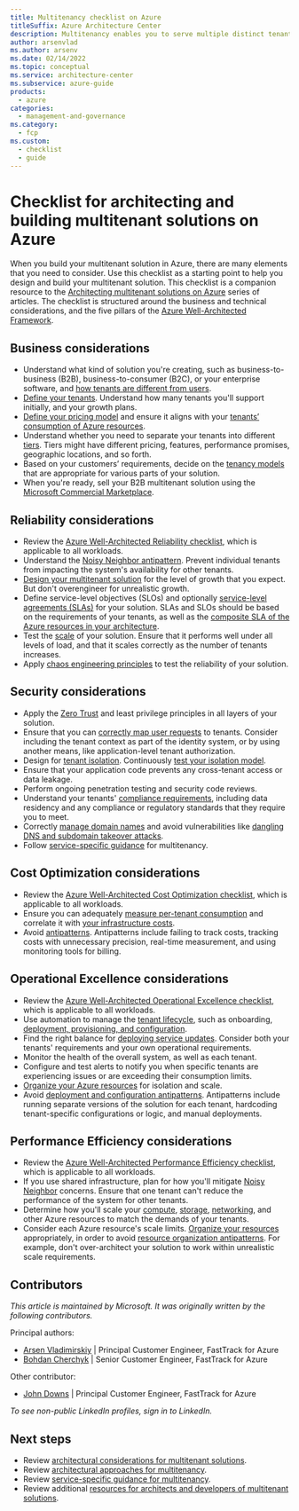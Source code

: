 ```yaml
---
title: Multitenancy checklist on Azure
titleSuffix: Azure Architecture Center
description: Multitenancy enables you to serve multiple distinct tenants in your Azure-hosted solution. Use this checklist to assess your multitenancy requirements and architecture. 
author: arsenvlad
ms.author: arsenv
ms.date: 02/14/2022
ms.topic: conceptual
ms.service: architecture-center
ms.subservice: azure-guide
products:
  - azure
categories:
  - management-and-governance
ms.category:
  - fcp
ms.custom:
  - checklist
  - guide
---
```


# Checklist for architecting and building multitenant solutions on Azure

When you build your multitenant solution in Azure, there are many elements that you need to consider. Use this checklist as a starting point to help you design and build your multitenant solution. This checklist is a companion resource to the [Architecting multitenant solutions on Azure](./overview.md) series of articles. The checklist is structured around the business and technical considerations, and the five pillars of the [Azure Well-Architected Framework](/azure/architecture/framework).

## Business considerations

* Understand what kind of solution you're creating, such as business-to-business (B2B), business-to-consumer (B2C), or your enterprise software, and [how tenants are different from users](./overview.md).
* [Define your tenants](./considerations/tenancy-models.yml#define-a-tenant). Understand how many tenants you'll support initially, and your growth plans.
* [Define your pricing model](./considerations/pricing-models.md) and ensure it aligns with your [tenants’ consumption of Azure resources](./considerations/measure-consumption.md).
* Understand whether you need to separate your tenants into different [tiers](./considerations/pricing-models.md#feature--and-service-level-based-pricing). Tiers might have different pricing, features, performance promises, geographic locations, and so forth.
* Based on your customers’ requirements, decide on the [tenancy models](./considerations/tenancy-models.yml) that are appropriate for various parts of your solution.
* When you're ready, sell your B2B multitenant solution using the [Microsoft Commercial Marketplace](/azure/marketplace/plan-saas-offer).

## Reliability considerations

* Review the [Azure Well-Architected Reliability checklist](/azure/architecture/framework/resiliency/design-checklist), which is applicable to all workloads.
* Understand the [Noisy Neighbor antipattern](../../antipatterns/noisy-neighbor/noisy-neighbor.yml). Prevent individual tenants from impacting the system's availability for other tenants.
* [Design your multitenant solution](./approaches/overview.yml) for the level of growth that you expect. But don't overengineer for unrealistic growth.
* Define service-level objectives (SLOs) and optionally [service-level agreements (SLAs)](/training/modules/choose-azure-services-sla-lifecycle/2-what-are-service-level-agreements) for your solution. SLAs and SLOs should be based on the requirements of your tenants, as well as the [composite SLA of the Azure resources in your architecture](/azure/architecture/framework/resiliency/business-metrics).
* Test the [scale](./approaches/compute.md#scale) of your solution. Ensure that it performs well under all levels of load, and that it scales correctly as the number of tenants increases.
* Apply [chaos engineering principles](./approaches/compute.md#isolation) to test the reliability of your solution.

## Security considerations

* Apply the [Zero Trust](/security/zero-trust) and least privilege principles in all layers of your solution.
* Ensure that you can [correctly map user requests](./considerations//map-requests.yml) to tenants. Consider including the tenant context as part of the identity system, or by using another means, like application-level tenant authorization.
* Design for [tenant isolation](./considerations/tenancy-models.yml#tenant-isolation). Continuously [test your isolation model](./approaches/compute.md#isolation).
* Ensure that your application code prevents any cross-tenant access or data leakage.
* Perform ongoing penetration testing and security code reviews.
* Understand your tenants' [compliance requirements](./approaches/governance-compliance.md), including data residency and any compliance or regulatory standards that they require you to meet.
* Correctly [manage domain names](./considerations/domain-names.yml) and avoid vulnerabilities like [dangling DNS and subdomain takeover attacks](./considerations/domain-names.yml#dangling-dns-and-subdomain-takeover-attacks).
* Follow [service-specific guidance](./service/overview.md) for multitenancy.

## Cost Optimization considerations

* Review the [Azure Well-Architected Cost Optimization checklist](/azure/architecture/framework/cost/design-checklist), which is applicable to all workloads.
* Ensure you can adequately [measure per-tenant consumption](./considerations/measure-consumption.md) and correlate it with [your infrastructure costs](./approaches/cost-management-allocation.yml).
* Avoid [antipatterns](./approaches/cost-management-allocation.yml#antipatterns-to-avoid). Antipatterns include failing to track costs, tracking costs with unnecessary precision, real-time measurement, and using monitoring tools for billing.

## Operational Excellence considerations

* Review the [Azure Well-Architected Operational Excellence checklist](../../checklist/data-ops.md), which is applicable to all workloads.
* Use automation to manage the [tenant lifecycle](./considerations/tenant-lifecycle.md), such as onboarding, [deployment, provisioning, and configuration](./approaches/deployment-configuration.yml).
* Find the right balance for [deploying service updates](./considerations/updates.md). Consider both your tenants' requirements and your own operational requirements.
* Monitor the health of the overall system, as well as each tenant.
* Configure and test alerts to notify you when specific tenants are experiencing issues or are exceeding their consumption limits.
* [Organize your Azure resources](./approaches/resource-organization.yml) for isolation and scale.
* Avoid [deployment and configuration antipatterns](./approaches/deployment-configuration.yml#antipatterns-to-avoid). Antipatterns include running separate versions of the solution for each tenant, hardcoding tenant-specific configurations or logic, and manual deployments.

## Performance Efficiency considerations

* Review the [Azure Well-Architected Performance Efficiency checklist](/azure/architecture/framework/scalability/performance-efficiency), which is applicable to all workloads.
* If you use shared infrastructure, plan for how you'll mitigate [Noisy Neighbor](../../antipatterns/noisy-neighbor/noisy-neighbor.yml) concerns. Ensure that one tenant can't reduce the performance of the system for other tenants.
* Determine how you'll scale your [compute](./approaches/compute.md), [storage](./approaches/storage-data.yml), [networking](./approaches/networking.md), and other Azure resources to match the demands of your tenants.
* Consider each Azure resource's scale limits. [Organize your resources](./approaches/resource-organization.yml) appropriately, in order to avoid [resource organization antipatterns](./approaches/resource-organization.yml#antipatterns-to-avoid). For example, don't over-architect your solution to work within unrealistic scale requirements.

## Contributors

*This article is maintained by Microsoft. It was originally written by the following contributors.*

Principal authors:

 * [Arsen Vladimirskiy](http://linkedin.com/in/arsenv) | Principal Customer Engineer, FastTrack for Azure
 * [Bohdan Cherchyk](http://linkedin.com/in/cherchyk) | Senior Customer Engineer, FastTrack for Azure

Other contributor:

 * [John Downs](http://linkedin.com/in/john-downs) | Principal Customer Engineer, FastTrack for Azure

*To see non-public LinkedIn profiles, sign in to LinkedIn.*

## Next steps

* Review [architectural considerations for multitenant solutions](./considerations/overview.yml).
* Review [architectural approaches for multitenancy](./approaches/overview.yml).
* Review [service-specific guidance for multitenancy](./service/overview.md).
* Review additional [resources for architects and developers of multitenant solutions](related-resources.md).
